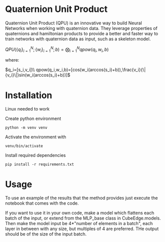 # Quaternion Unit Product
Quaternion Unit Product (QPU) is an innovative way to build Neural Networks when working with quaternion data.
They leverage properties of quaternions and hamiltonian products to provide a better and faster way to train networks with quaternion data as input, such as a skeleton model.

$QPU(\{q_i\}^N_{i=1} ;\{w_i\}^N_{i=1};b) = \bigotimes^N_{i=1}qpow(q_i,w_i,b)$

where:

$q_i=[s_i,v_i]\\
qpow(q_i,w_i,b)=[cos(w_i(arccos(s_i)+b)),\frac{v_i}{\|{v_i}\|}sin(w_i(arccos(s_i)+b))]$

# Installation
Linux needed to work

Create python environment

```python -m venv venv```

Activate the environment with

```venv/bin/activate```

Install required dependencies

```pip install -r requirements.txt```

# Usage
To use an example of the results that the method provides just execute the notebook that comes with the code.

If you want to use it in your own code, make a model which flattens each batch of the input, or extend from the MLP_base class in CubeEdge.models.
Then make the model input be 4*"number of elements in a batch", each layer in between with any size, but multiples of 4 are preferred.
THe output should be of the size of the input batch. 